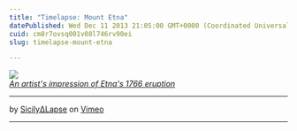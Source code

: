 ```yaml
---
title: "Timelapse: Mount Etna"
datePublished: Wed Dec 11 2013 21:05:00 GMT+0000 (Coordinated Universal Time)
cuid: cm8r7ovsq001v08l746rv90ei
slug: timelapse-mount-etna

---
```



![](https://cdn.hashnode.com/res/hashnode/image/upload/v1743071372583/cd9013b8-e15d-4ccc-ba3c-caaef325e061.jpeg)  
_[An artist's impression of Etna's 1766 eruption](http://commons.wikimedia.org/wiki/File:Eruzione_dell%27Etna_del_1766,_incisione_colorata_di_Alessandro_D%27Anna.jpg)_

* * *

  
by [SicilyΔLapse](http://sicilylapse.com/) on [Vimeo](http://vimeo.com/56847589)

* * *
